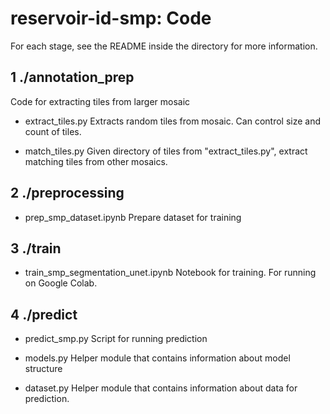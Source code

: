 # reservoir-id-smp: Code

For each stage, see the README inside the directory for more information.

## 1 ./annotation_prep

Code for extracting tiles from larger mosaic

- extract_tiles.py
Extracts random tiles from mosaic. Can control size and count of tiles.


- match_tiles.py
Given directory of tiles from "extract_tiles.py", extract matching tiles from other mosaics.


## 2 ./preprocessing

- prep_smp_dataset.ipynb
Prepare dataset for training

## 3 ./train

- train_smp_segmentation_unet.ipynb
Notebook for training. For running on Google Colab.

## 4 ./predict

- predict_smp.py
Script for running prediction

- models.py
Helper module that contains information about model structure

- dataset.py
Helper module that contains information about data for prediction.
